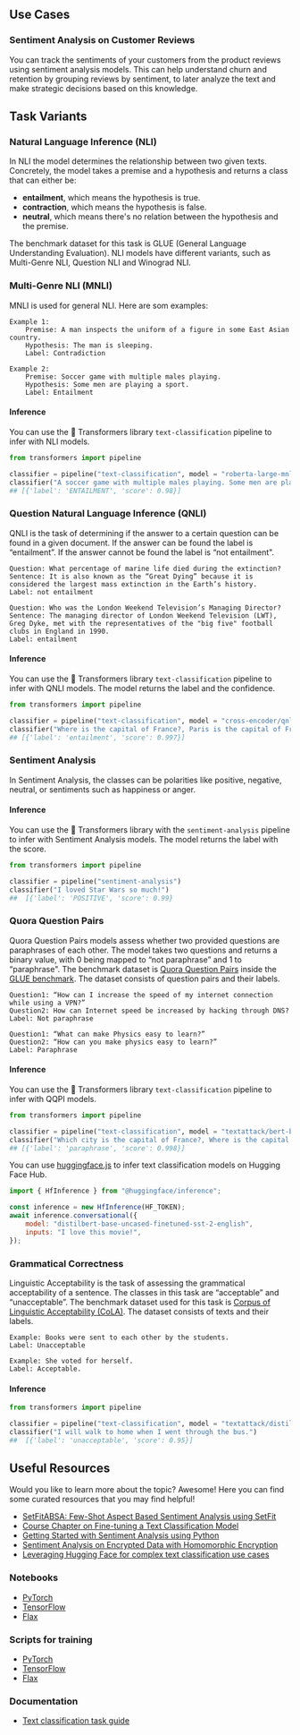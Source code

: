 ## Use Cases

### Sentiment Analysis on Customer Reviews

You can track the sentiments of your customers from the product reviews using sentiment analysis models. This can help understand churn and retention by grouping reviews by sentiment, to later analyze the text and make strategic decisions based on this knowledge.

## Task Variants

### Natural Language Inference (NLI)

In NLI the model determines the relationship between two given texts. Concretely, the model takes a premise and a hypothesis and returns a class that can either be:

- **entailment**, which means the hypothesis is true.
- **contraction**, which means the hypothesis is false.
- **neutral**, which means there's no relation between the hypothesis and the premise.

The benchmark dataset for this task is GLUE (General Language Understanding Evaluation). NLI models have different variants, such as Multi-Genre NLI, Question NLI and Winograd NLI.

### Multi-Genre NLI (MNLI)

MNLI is used for general NLI. Here are som examples:

```
Example 1:
    Premise: A man inspects the uniform of a figure in some East Asian country.
    Hypothesis: The man is sleeping.
    Label: Contradiction

Example 2:
    Premise: Soccer game with multiple males playing.
    Hypothesis: Some men are playing a sport.
    Label: Entailment
```

#### Inference

You can use the 🤗 Transformers library `text-classification` pipeline to infer with NLI models.

```python
from transformers import pipeline

classifier = pipeline("text-classification", model = "roberta-large-mnli")
classifier("A soccer game with multiple males playing. Some men are playing a sport.")
## [{'label': 'ENTAILMENT', 'score': 0.98}]
```

### Question Natural Language Inference (QNLI)

QNLI is the task of determining if the answer to a certain question can be found in a given document. If the answer can be found the label is “entailment”. If the answer cannot be found the label is “not entailment".

```
Question: What percentage of marine life died during the extinction?
Sentence: It is also known as the “Great Dying” because it is considered the largest mass extinction in the Earth’s history.
Label: not entailment

Question: Who was the London Weekend Television’s Managing Director?
Sentence: The managing director of London Weekend Television (LWT), Greg Dyke, met with the representatives of the "big five" football clubs in England in 1990.
Label: entailment
```

#### Inference

You can use the 🤗 Transformers library `text-classification` pipeline to infer with QNLI models. The model returns the label and the confidence.

```python
from transformers import pipeline

classifier = pipeline("text-classification", model = "cross-encoder/qnli-electra-base")
classifier("Where is the capital of France?, Paris is the capital of France.")
## [{'label': 'entailment', 'score': 0.997}]
```

### Sentiment Analysis

In Sentiment Analysis, the classes can be polarities like positive, negative, neutral, or sentiments such as happiness or anger.

#### Inference

You can use the 🤗 Transformers library with the `sentiment-analysis` pipeline to infer with Sentiment Analysis models. The model returns the label with the score.

```python
from transformers import pipeline

classifier = pipeline("sentiment-analysis")
classifier("I loved Star Wars so much!")
##  [{'label': 'POSITIVE', 'score': 0.99}
```

### Quora Question Pairs

Quora Question Pairs models assess whether two provided questions are paraphrases of each other. The model takes two questions and returns a binary value, with 0 being mapped to “not paraphrase” and 1 to “paraphrase". The benchmark dataset is [Quora Question Pairs](https://huggingface.co/datasets/glue/viewer/qqp/test) inside the [GLUE benchmark](https://huggingface.co/datasets/glue). The dataset consists of question pairs and their labels.

```
Question1: “How can I increase the speed of my internet connection while using a VPN?”
Question2: How can Internet speed be increased by hacking through DNS?
Label: Not paraphrase

Question1: “What can make Physics easy to learn?”
Question2: “How can you make physics easy to learn?”
Label: Paraphrase
```

#### Inference

You can use the 🤗 Transformers library `text-classification` pipeline to infer with QQPI models.

```python
from transformers import pipeline

classifier = pipeline("text-classification", model = "textattack/bert-base-uncased-QQP")
classifier("Which city is the capital of France?, Where is the capital of France?")
## [{'label': 'paraphrase', 'score': 0.998}]
```

You can use [huggingface.js](https://github.com/huggingface/huggingface.js) to infer text classification models on Hugging Face Hub.

```javascript
import { HfInference } from "@huggingface/inference";

const inference = new HfInference(HF_TOKEN);
await inference.conversational({
	model: "distilbert-base-uncased-finetuned-sst-2-english",
	inputs: "I love this movie!",
});
```

### Grammatical Correctness

Linguistic Acceptability is the task of assessing the grammatical acceptability of a sentence. The classes in this task are “acceptable” and “unacceptable”. The benchmark dataset used for this task is [Corpus of Linguistic Acceptability (CoLA)](https://huggingface.co/datasets/glue/viewer/cola/test). The dataset consists of texts and their labels.

```
Example: Books were sent to each other by the students.
Label: Unacceptable

Example: She voted for herself.
Label: Acceptable.
```

#### Inference

```python
from transformers import pipeline

classifier = pipeline("text-classification", model = "textattack/distilbert-base-uncased-CoLA")
classifier("I will walk to home when I went through the bus.")
##  [{'label': 'unacceptable', 'score': 0.95}]
```

## Useful Resources

Would you like to learn more about the topic? Awesome! Here you can find some curated resources that you may find helpful!

- [SetFitABSA: Few-Shot Aspect Based Sentiment Analysis using SetFit](https://huggingface.co/blog/setfit-absa)
- [Course Chapter on Fine-tuning a Text Classification Model](https://huggingface.co/course/chapter3/1?fw=pt)
- [Getting Started with Sentiment Analysis using Python](https://huggingface.co/blog/sentiment-analysis-python)
- [Sentiment Analysis on Encrypted Data with Homomorphic Encryption](https://huggingface.co/blog/sentiment-analysis-fhe)
- [Leveraging Hugging Face for complex text classification use cases](https://huggingface.co/blog/classification-use-cases)

### Notebooks

- [PyTorch](https://github.com/huggingface/notebooks/blob/master/examples/text_classification.ipynb)
- [TensorFlow](https://github.com/huggingface/notebooks/blob/master/examples/text_classification-tf.ipynb)
- [Flax](https://github.com/huggingface/notebooks/blob/master/examples/text_classification_flax.ipynb)

### Scripts for training

- [PyTorch](https://github.com/huggingface/transformers/tree/main/examples/pytorch/text-classification)
- [TensorFlow](https://github.com/huggingface/transformers/tree/main/examples/tensorflow/text-classification)
- [Flax](https://github.com/huggingface/transformers/tree/main/examples/flax/text-classification)

### Documentation

- [Text classification task guide](https://huggingface.co/docs/transformers/tasks/sequence_classification)
